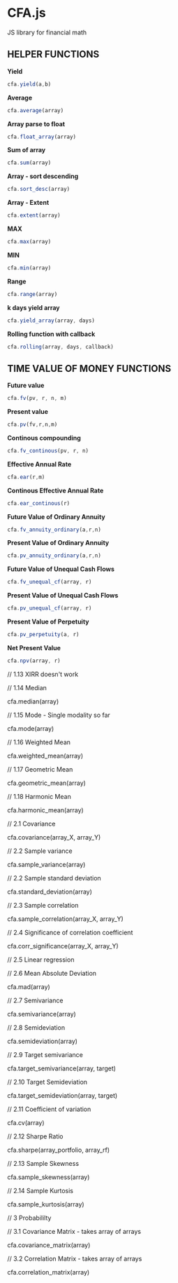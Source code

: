 # CFA.js
JS library for financial math





## HELPER FUNCTIONS

__Yield__

```javascript
cfa.yield(a,b)
```

__Average__

```javascript
cfa.average(array)
```

__Array parse to float__

```javascript
cfa.float_array(array)
```

__Sum of array__

```javascript
cfa.sum(array)
```


__Array - sort descending__

```javascript
cfa.sort_desc(array)
```

__Array - Extent__

```javascript
cfa.extent(array)
```

__MAX__

```javascript
cfa.max(array)
```


__MIN__

```javascript
cfa.min(array)
```


__Range__

```javascript
cfa.range(array)
```

__k days yield array__

```javascript
cfa.yield_array(array, days)
```

__Rolling function with callback__

```javascript
cfa.rolling(array, days, callback)
```

## TIME VALUE OF MONEY FUNCTIONS

__Future value__

```javascript
cfa.fv(pv, r, n, m) 
```

__Present value__

```javascript
cfa.pv(fv,r,n,m) 
```

__Continous compounding__

```javascript
cfa.fv_continous(pv, r, n) 
```

__Effective Annual Rate__

```javascript
cfa.ear(r,m) 
```

__Continous Effective Annual Rate__

```javascript
cfa.ear_continous(r) 
```

__Future Value of Ordinary Annuity__

```javascript
cfa.fv_annuity_ordinary(a,r,n)
```

__Present Value of Ordinary Annuity__

```javascript
cfa.pv_annuity_ordinary(a,r,n)
```


__Future Value of Unequal Cash Flows__

```javascript
cfa.fv_unequal_cf(array, r) 
```

__Present Value of Unequal Cash Flows__

```javascript
cfa.pv_unequal_cf(array, r)
```

__Present Value of Perpetuity__

```javascript
cfa.pv_perpetuity(a, r)
```


__Net Present Value__

```javascript
cfa.npv(array, r)
```

<!-- Internal Rate of Return - doesn't work -->



// 1.13 XIRR doesn't work

// 1.14 Median

cfa.median(array)

// 1.15 Mode - Single modality so far

cfa.mode(array)

// 1.16 Weighted Mean

cfa.weighted_mean(array)

// 1.17 Geometric Mean

cfa.geometric_mean(array)
	

// 1.18 Harmonic Mean

cfa.harmonic_mean(array)




// 2.1 Covariance

cfa.covariance(array_X, array_Y)

// 2.2 Sample variance

cfa.sample_variance(array)

// 2.2 Sample standard deviation

cfa.standard_deviation(array)

// 2.3 Sample correlation

cfa.sample_correlation(array_X, array_Y)

// 2.4 Significance of correlation coefficient

cfa.corr_significance(array_X, array_Y)


// 2.5 Linear regression 



// 2.6 Mean Absolute Deviation

cfa.mad(array) 

// 2.7 Semivariance

cfa.semivariance(array) 

// 2.8 Semideviation

cfa.semideviation(array) 

// 2.9 Target semivariance

cfa.target_semivariance(array, target)


// 2.10 Target Semideviation

cfa.target_semideviation(array, target) 

// 2.11 Coefficient of variation

cfa.cv(array) 

// 2.12 Sharpe Ratio

cfa.sharpe(array_portfolio, array_rf)

// 2.13 Sample Skewness

cfa.sample_skewness(array)

// 2.14 Sample Kurtosis

cfa.sample_kurtosis(array)

// 3 Probabililty

// 3.1 Covariance Matrix - takes array of arrays

cfa.covariance_matrix(array)

// 3.2 Correlation Matrix - takes array of arrays

cfa.correlation_matrix(array)





